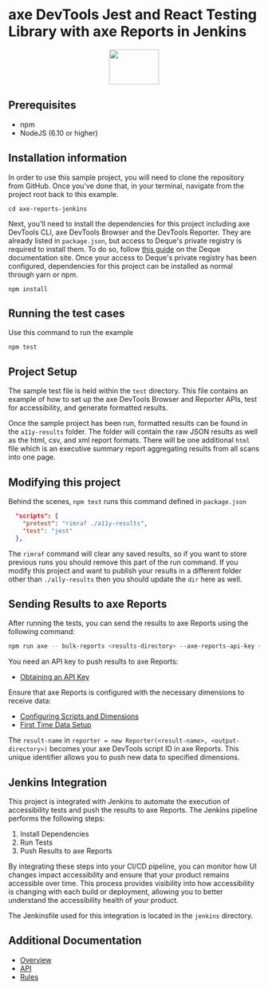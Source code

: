 # axe DevTools Jest and React Testing Library with axe Reports in Jenkins

<p align="center">  
  <img src="https://www.deque.com/wp-content/uploads/2020/04/axe-devtools.svg" height="70px" width="100px" alt="" />
</p>

## Prerequisites

- npm
- NodeJS (6.10 or higher)

## Installation information

In order to use this sample project, you will need to clone the repository from GitHub. Once you've done that, in your terminal, navigate from the project root back to this example.

```
cd axe-reports-jenkins
```

Next, you'll need to install the dependencies for this project including axe DevTools CLI, axe DevTools Browser and the DevTools Reporter. They are already listed in `package.json`, but access to Deque's private registry is required to install them. To do so, follow [this guide](https://axe-devtools-html-docs.deque.com/reference/node/browser/install-agora.html) on the Deque documentation site. Once your access to Deque's private registry has been configured, dependencies for this project can be installed as normal through yarn or npm.

```
npm install
```

## Running the test cases

Use this command to run the example

```
npm test
```

## Project Setup

The sample test file is held within the `test` directory. This file contains an example of how to set up the axe DevTools Browser and Reporter APIs, test for accessibility, and generate formatted results.

Once the sample project has been run, formatted results can be found in the `a11y-results` folder. The folder will contain the raw JSON results as well as the html, csv, and xml report formats. There will be one additional `html` file which is an executive summary report aggregating results from all scans into one page.

## Modifying this project

Behind the scenes, `npm test` runs this command defined in `package.json`

```json
  "scripts": {
    "pretest": "rimraf ./a11y-results",
    "test": "jest"
  },
```

The `rimraf` command will clear any saved results, so if you want to store previous runs you should remove this part of the run command. If you modify this project and want to publish your results in a different folder other than `./ally-results` then you should update the `dir` here as well.

## Sending Results to axe Reports

After running the tests, you can send the results to axe Reports using the following command:

```sh
npm run axe -- bulk-reports <results-directory> --axe-reports-api-key <your-axe-reports-api-key> --send-axe-reports --axe-reports-dimensions='<comma-separated-dimensions>'
```

You need an API key to push results to axe Reports:

- [Obtaining an API Key](https://docs.deque.com/devtools-for-web/4/en/cli-api-key-reports)

Ensure that axe Reports is configured with the necessary dimensions to receive data:

- [Configuring Scripts and Dimensions](https://docs.deque.com/reports/1.12/en/devtools-howtos)
- [First Time Data Setup](https://docs.deque.com/reports/1.12/en/configure-scripts#configure-scripts---first-time-data-setup)

The `result-name` in `reporter = new Reporter(<result-name>, <output-directory>)` becomes your axe DevTools script ID in axe Reports. This unique identifier allows you to push new data to specified dimensions.

## Jenkins Integration

This project is integrated with Jenkins to automate the execution of accessibility tests and push the results to axe Reports. The Jenkins pipeline performs the following steps:

1. Install Dependencies
2. Run Tests
3. Push Results to axe Reports

By integrating these steps into your CI/CD pipeline, you can monitor how UI changes impact accessibility and ensure that your product remains accessible over time. This process provides visibility into how accessibility is changing with each build or deployment, allowing you to better understand the accessibility health of your product.

The Jenkinsfile used for this integration is located in the `jenkins` directory.

## Additional Documentation

- [Overview](https://axe-devtools-html-docs.deque.com/reference/node/browser/overview.html)
- [API](https://axe-devtools-html-docs.deque.com/reference/node/browser/ref-overview.html)
- [Rules](https://github.com/dequelabs/axe-core/blob/master/doc/rule-descriptions.md)
